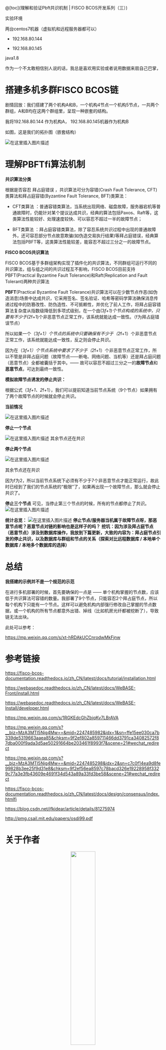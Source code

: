 @[toc](理解和验证Pbft共识机制 | FISCO BCOS开发系列（三）)


实验环境

两台centos7机器（虚拟机和远程服务器都可以）

- 192.168.80.144

- 192.168.80.145

java1.8

作为一个不太敢相信别人说的话，我总是喜欢用实验或者说用数据来扇自己巴掌，

# 搭建多机多群FISCO BCOS链
剧情回放：我们搭建了两个机构A和B，一个机构4节点一个机构5节点，一共两个群组，A和B均在这两个群组里，呈现一种嵌套的结构。

我将192.168.80.144 作为机构A， 192.168.80.145机器作为机构B

如图，这是我们的拓扑图（嵌套结构）

![在这里插入图片描述](https://img-blog.csdnimg.cn/20210105124058664.png?x-oss-process=image/watermark,type_ZmFuZ3poZW5naGVpdGk,shadow_10,text_aHR0cHM6Ly9ibG9nLmNzZG4ubmV0L3FxXzE5MzgxOTg5,size_16,color_FFFFFF,t_70)
# 理解PBFTfi算法机制
**共识算法分类**

根据是否容忍 拜占庭错误 ，共识算法可分为容错(Crash Fault Tolerance, CFT)类算法和拜占庭容错(Byzantine Fault Tolerance, BFT)类算法：

- CFT类算法 ：普通容错类算法，当系统出现网络、磁盘故障，服务器宕机等普通故障时，仍能针对某个提议达成共识，经典的算法包括Paxos、Raft等，这类算法性能较好、处理速度较快、可以容忍不超过一半的故障节点；

- BFT类算法 ：拜占庭容错类算法，除了容忍系统共识过程中出现的普通故障外，还可容忍部分节点故意欺骗(如伪造交易执行结果)等拜占庭错误，经典算法包括PBFT等，这类算法性能较差，能容忍不超过三分之一的故障节点。

**FISCO BCOS共识算法**

FISCO BCOS基于多群组架构实现了插件化的共识算法，不同群组可运行不同的共识算法，组与组之间的共识过程互不影响，FISCO BCOS目前支持PBFT(Practical Byzantine Fault Tolerance)和Raft(Replication and Fault Tolerant)两种共识算法



**PBFT**(Practical Byzantine Fault Tolerance)共识算法可以在少数节点作恶(如伪造消息)场景中达成共识，它采用签名、签名验证、哈希等密码学算法确保消息传递过程中的防篡改性、防伪造性、不可抵赖性，并优化了前人工作，将拜占庭容错算法复杂度从指数级降低到多项式级别，在一个由(3*f+1)个节点构成的系统中，只要有不少于(2*f+1)个非恶意节点正常工作，该系统就能达成一致性。（f为拜占庭错误节点）

所以如果一个（3*f+1）个节点的系统中只要确保有不少于（2*f+1）个非恶意节点正常工作，该系统就能达成一致性，反之则会停止共识。

因为在（3*f+1）个节点系统中要求了不少于（2*f+1）个非恶意节点正常工作，所以不管是非拜占庭问题（故障节点——断电、网络问题、当机等）还是拜占庭问题（恶意节点）全都被囊括于其中。—— 故可以容忍不超过三分之一的**故障节点**和**恶意节点**，可达到最终一致性。

**模拟故障节点诱发的停止共识：**

根据公式（3*f+1、2*f+1），我们可以提前知道当前节点系统（9个节点）如果拥有了两个故障节点的时候就会停止共识。

**当前情况**


![在这里插入图片描述](https://img-blog.csdnimg.cn/20210105131603531.png?x-oss-process=image/watermark,type_ZmFuZ3poZW5naGVpdGk,shadow_10,text_aHR0cHM6Ly9ibG9nLmNzZG4ubmV0L3FxXzE5MzgxOTg5,size_16,color_FFFFFF,t_70)




**停止一个节点**



![在这里插入图片描述](https://img-blog.csdnimg.cn/2021010513164975.png?x-oss-process=image/watermark,type_ZmFuZ3poZW5naGVpdGk,shadow_10,text_aHR0cHM6Ly9ibG9nLmNzZG4ubmV0L3FxXzE5MzgxOTg5,size_16,color_FFFFFF,t_70)
其余节点还在共识

**停止两个节点**

![在这里插入图片描述](https://img-blog.csdnimg.cn/20210105131803608.png?x-oss-process=image/watermark,type_ZmFuZ3poZW5naGVpdGk,shadow_10,text_aHR0cHM6Ly9ibG9nLmNzZG4ubmV0L3FxXzE5MzgxOTg5,size_16,color_FFFFFF,t_70)

其余节点还在共识

因为f为2，所以当前节点系统下必须有不少于7个非恶意节点才能正常运行，故此时已经到了我们的节点系统的“极限”了，如果再出现一个故障节点，那么就会停止共识了。

**停止三个节点**
可见，当停止第三个节点的时候，所有的节点都停止了共识。
![在这里插入图片描述](https://img-blog.csdnimg.cn/20210105131833327.png?x-oss-process=image/watermark,type_ZmFuZ3poZW5naGVpdGk,shadow_10,text_aHR0cHM6Ly9ibG9nLmNzZG4ubmV0L3FxXzE5MzgxOTg5,size_16,color_FFFFFF,t_70)

**统计总览：**
![在这里插入图片描述](https://img-blog.csdnimg.cn/20210105131914852.png?x-oss-process=image/watermark,type_ZmFuZ3poZW5naGVpdGk,shadow_10,text_aHR0cHM6Ly9ibG9nLmNzZG4ubmV0L3FxXzE5MzgxOTg5,size_16,color_FFFFFF,t_70)
**停止节点/服务器当机属于故障节点呀，那恶意节点呢？恶意节点对链的影响也是这样子的吗？**
**挖坑：因为涉及拜占庭节点（恶意节点）涉及到数据库操作，我放到下篇更新，大致的内容为：拜占庭节点引发的停止共识，以及数据库与群组和节点的关系（探索对比远程数据库 / 本地单个数据库 / 本地多个数据库的选择）**

# 总结
**我搭建的示例并不是一个规范的示范**

在进行多机部署的时候，首先要确保的一点是 —— 单个机构掌握的节点数，应该低于共识算法可容错的数量。我部署了9个节点，只能容忍2个拜占庭节点，所以每个机构下只能有一个节点。这样可以避免机构内部强行修改自己掌握的节点数据，或一个机构的所有节点都意外出错、掉线（比如机房光纤都被挖断了），导致链无法出块。

此处可以参考：

https://mp.weixin.qq.com/s/xt-hRDAkUCCnrodwMkFjnw
# 参考链接
https://fisco-bcos-documentation.readthedocs.io/zh_CN/latest/docs/tutorial/installation.html

https://webasedoc.readthedocs.io/zh_CN/latest/docs/WeBASE-Front/install.html

https://webasedoc.readthedocs.io/zh_CN/latest/docs/WeBASE-Install/developer.html

https://mp.weixin.qq.com/s/1RGKEdcGhZbjqKv7LBrAVA

https://mp.weixin.qq.com/s?__biz=MzA3MTI5Njg4Mw==&mid=2247485982&idx=1&sn=ffe15ee030ca7b339de5319663aaea85&chksm=9f2ef802a859711466dd3791ca34082572f87dba000f9ada3d5ae50291664be203461f8993f7&scene=21#wechat_redirect

https://mp.weixin.qq.com/s?__biz=MzA3MTI5Njg4Mw==&mid=2247485298&idx=2&sn=c7c0f14ea9d8fe99828b3ee25f9d31e8&chksm=9f2ef56ea8597c78bacd326e19228958f3329c77a3e3fb43609e4691f34d543a89a33fd3be58&scene=21#wechat_redirect

https://fisco-bcos-documentation.readthedocs.io/zh_CN/latest/docs/design/consensus/index.htmlfi

https://blog.csdn.net/jfkidear/article/details/81275974

http://pmg.csail.mit.edu/papers/osdi99.pdf

# 关于作者
<div align=center><a href="https://blog.csdn.net/qq_19381989" target="_blank"><img src="https://img-blog.csdnimg.cn/20200427000145250.png" width="40%" /></a></div>

**作者的联系方式：**

微信：thf056
qq：1290017556
邮箱：1290017556@qq.com

你也可以通过 <strong><a href="https://github.com/99kies" target="_blank">github</a></strong> | <strong><a href="https://blog.csdn.net/qq_19381989" target="_blank">csdn</a></strong> | <strong><a href="https://weibo.com/99kies" target="_blank">@新浪微博</a></strong> 关注我的动态

